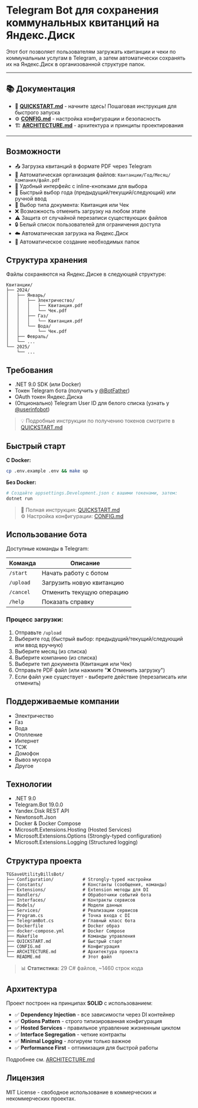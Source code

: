# Telegram Bot для сохранения коммунальных квитанций на Яндекс.Диск

Этот бот позволяет пользователям загружать квитанции и чеки по коммунальным услугам в Telegram, а затем автоматически сохранять их на Яндекс.Диск в организованной структуре папок.

---

## 📚 Документация

- 🚀 **[QUICKSTART.md](QUICKSTART.md)** - начните здесь! Пошаговая инструкция для быстрого запуска
- ⚙️ **[CONFIG.md](CONFIG.md)** - настройка конфигурации и безопасность
- 🏗️ **[ARCHITECTURE.md](ARCHITECTURE.md)** - архитектура и принципы проектирования

---

## Возможности

- 📤 Загрузка квитанций в формате PDF через Telegram
- 📁 Автоматическая организация файлов: `Квитанции/Год/Месяц/Компания/файл.pdf`
- 🎯 Удобный интерфейс с inline-кнопками для выбора
- 📅 Быстрый выбор года (предыдущий/текущий/следующий) или ручной ввод
- 🧾 Выбор типа документа: Квитанция или Чек
- ❌ Возможность отменить загрузку на любом этапе
- ⚠️ Защита от случайной перезаписи существующих файлов
- 🔒 Белый список пользователей для ограничения доступа
- ☁️ Автоматическая загрузка на Яндекс.Диск
- 🔄 Автоматическое создание необходимых папок

## Структура хранения

Файлы сохраняются на Яндекс.Диске в следующей структуре:

```
Квитанции/
├── 2024/
│   ├── Январь/
│   │   ├── Электричество/
│   │   │   ├── Квитанция.pdf
│   │   │   └── Чек.pdf
│   │   ├── Газ/
│   │   │   └── Квитанция.pdf
│   │   └── Вода/
│   │       └── Чек.pdf
│   ├── Февраль/
│   └── ...
└── 2025/
    └── ...
```

## Требования

- .NET 9.0 SDK (или Docker)
- Токен Telegram бота (получить у [@BotFather](https://t.me/BotFather))
- OAuth токен Яндекс.Диска
- (Опционально) Telegram User ID для белого списка (узнать у [@userinfobot](https://t.me/userinfobot))

> 💡 Подробные инструкции по получению токенов смотрите в [QUICKSTART.md](QUICKSTART.md)

## Быстрый старт

**С Docker:**
```bash
cp .env.example .env && make up
```

**Без Docker:**
```bash
# Создайте appsettings.Development.json с вашими токенами, затем:
dotnet run
```

> 📖 Полная инструкция: [QUICKSTART.md](QUICKSTART.md)  
> ⚙️ Настройка конфигурации: [CONFIG.md](CONFIG.md)

## Использование бота

Доступные команды в Telegram:

| Команда | Описание |
|---------|----------|
| `/start` | Начать работу с ботом |
| `/upload` | Загрузить новую квитанцию |
| `/cancel` | Отменить текущую операцию |
| `/help` | Показать справку |

### Процесс загрузки:
1. Отправьте `/upload`
2. Выберите год (быстрый выбор: предыдущий/текущий/следующий или ввод вручную)
3. Выберите месяц (из списка)
4. Выберите компанию (из списка)
5. Выберите тип документа (Квитанция или Чек)
6. Отправьте PDF файл (или нажмите "❌ Отменить загрузку")
7. Если файл уже существует - выберите действие (перезаписать или отменить)

## Поддерживаемые компании

- Электричество
- Газ
- Вода
- Отопление
- Интернет
- ТСЖ
- Домофон
- Вывоз мусора
- Другое

## Технологии

- .NET 9.0
- Telegram.Bot 19.0.0
- Yandex.Disk REST API
- Newtonsoft.Json
- Docker & Docker Compose
- Microsoft.Extensions.Hosting (Hosted Services)
- Microsoft.Extensions.Options (Strongly-typed configuration)
- Microsoft.Extensions.Logging (Structured logging)

## Структура проекта

```
TGSaveUtilityBillsBot/
├── Configuration/           # Strongly-typed настройки
├── Constants/               # Константы (сообщения, команды)
├── Extensions/              # Extension методы для DI
├── Handlers/                # Обработчики событий бота
├── Interfaces/              # Контракты сервисов
├── Models/                  # Модели данных
├── Services/                # Реализации сервисов
├── Program.cs               # Точка входа с DI
├── TelegramBot.cs           # Главный класс бота
├── Dockerfile               # Docker образ
├── docker-compose.yml       # Docker Compose
├── Makefile                 # Команды управления
├── QUICKSTART.md            # Быстрый старт
├── CONFIG.md                # Конфигурация
├── ARCHITECTURE.md          # Архитектура проекта
└── README.md                # Этот файл
```

> 📊 **Статистика:** 29 C# файлов, ~1460 строк кода

## Архитектура

Проект построен на принципах **SOLID** с использованием:
- ✅ **Dependency Injection** - все зависимости через DI контейнер
- ✅ **Options Pattern** - строго типизированная конфигурация
- ✅ **Hosted Services** - правильное управление жизненным циклом
- ✅ **Interface Segregation** - четкие контракты
- ✅ **Minimal Logging** - логируем только важное
- ✅ **Performance First** - оптимизация для быстрой работы

Подробнее см. [ARCHITECTURE.md](ARCHITECTURE.md)

## Лицензия

MIT License - свободное использование в коммерческих и некоммерческих проектах.
